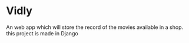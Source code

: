 # Vidly
An web app which will store the record of the movies available in a shop. this project is made in Django

